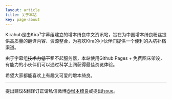 ```yaml
---
layout: article
title: 关于本站
key: page-about
---
```


Kirahub是由Kira³字幕组建立的增本绮良中文资讯站，旨在为中国增本绮良粉丝提供高质量的翻译内容、资源整合，为喜欢Kira的小伙伴们提供一个便利的~~入坑~~补档渠道。
<br/>

由于字幕组~~技术力低下~~租不起服务器，本站使用Github Pages + 免费图床架设，有能力的小伙伴们可以通过科学上网获得最佳浏览体验。
<br/>

希望大家都能喜欢上有趣又可爱的增本绮良。
- - -
提出建议&翻译订正请私信微博[@增本绮良](https://weibo.com/u/7303184288)或提出[Issue](https://github.com/kirahub/kirahub.github.io/issues)。